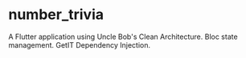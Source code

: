 # number_trivia

A Flutter application using Uncle Bob's Clean Architecture.
Bloc state management.
GetIT Dependency Injection.

